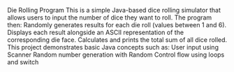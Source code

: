  Die Rolling Program
This is a simple Java-based dice rolling simulator that allows users to input the number of dice they want to roll. The program then:
Randomly generates results for each die roll (values between 1 and 6).
Displays each result alongside an ASCII representation of the corresponding die face.
Calculates and prints the total sum of all dice rolled.
This project demonstrates basic Java concepts such as:
User input using Scanner
Random number generation with Random
Control flow using loops and switch 
